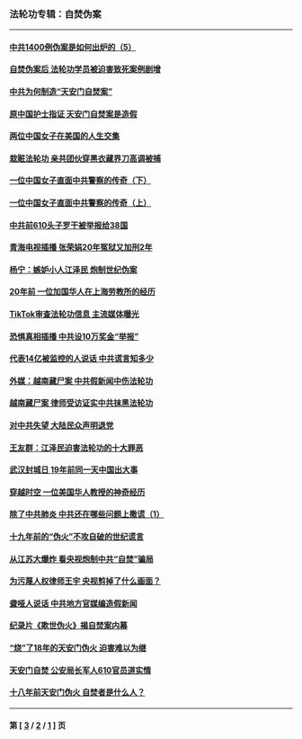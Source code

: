 ### 法轮功专辑：自焚伪案
---
#### [中共1400例伪案是如何出炉的（5）](../../pages/nf5562/n13226831.md?09210430) 
#### [自焚伪案后 法轮功学员被迫害致死案例剧增](../../pages/nf5562/n13190600.md?09210430) 
#### [中共为何制造“天安门自焚案”](../../pages/nf5562/n13183270.md?09210430) 
#### [原中国护士指证 天安门自焚案是造假](../../pages/nf5562/n13172289.md?09210430) 
#### [两位中国女子在美国的人生交集](../../pages/nf5562/n13156138.md?09210430) 
#### [栽赃法轮功 亲共团伙穿黑衣藏界刀高调被捕](../../pages/nf5562/n13073780.md?09210430) 
#### [一位中国女子直面中共警察的传奇（下）](../../pages/nf5562/n12989706.md?09210430) 
#### [一位中国女子直面中共警察的传奇（上）](../../pages/nf5562/n12985072.md?09210430) 
#### [中共前610头子罗干被举报给38国](../../pages/nf5562/n12975419.md?09210430) 
#### [青海电视插播 张荣娟20年冤狱又加刑2年](../../pages/nf5562/n12738166.md?09210430) 
#### [杨宁：嫉妒小人江泽民 炮制世纪伪案](../../pages/nf5562/n12724108.md?09210430) 
#### [20年前 一位加国华人在上海劳教所的经历](../../pages/nf5562/n12707932.md?09210430) 
#### [TikTok审查法轮功信息 主流媒体曝光](../../pages/nf5562/n12362336.md?09210430) 
#### [恐惧真相插播 中共设10万奖金“举报”](../../pages/nf5562/n12306396.md?09210430) 
#### [代表14亿被监控的人说话 中共谎言知多少](../../pages/nf5562/n12297484.md?09210430) 
#### [外媒：越南藏尸案 中共假新闻中伤法轮功](../../pages/nf5562/n12264411.md?09210430) 
#### [越南藏尸案 律师受访证实中共抹黑法轮功](../../pages/nf5562/n12261878.md?09210430) 
#### [对中共失望 大陆民众声明退党](../../pages/nf5562/n12187315.md?09210430) 
#### [王友群：江泽民迫害法轮功的十大罪恶](../../pages/nf5562/n12169074.md?09210430) 
#### [武汉封城日 19年前同一天中国出大事](../../pages/nf5562/n12150901.md?09210430) 
#### [穿越时空  一位美国华人教授的神奇经历](../../pages/nf5562/n12097460.md?09210430) 
#### [除了中共肺炎 中共还在哪些问题上撒谎（1）](../../pages/nf5562/n11955770.md?09210430) 
#### [十九年前的“伪火”不攻自破的世纪谎言](../../pages/nf5562/n11813238.md?09210430) 
#### [从江苏大爆炸 看央视炮制中共“自焚”骗局](../../pages/nf5562/n11140275.md?09210430) 
#### [为污蔑人权律师王宇 央视剪掉了什么画面？](../../pages/nf5562/n11130142.md?09210430) 
#### [聋哑人说话 中共地方官媒编造假新闻](../../pages/nf5562/n11006067.md?09210430) 
#### [纪录片《欺世伪火》揭自焚案内幕](../../pages/nf5562/n11002664.md?09210430) 
#### [“烧”了18年的天安门伪火 迫害难以为继](../../pages/nf5562/n10996660.md?09210430) 
#### [天安门自焚 公安局长军人610官员道实情](../../pages/nf5562/n10997098.md?09210430) 
#### [十八年前天安门伪火 自焚者是什么人？](../../pages/nf5562/n10996556.md?09210430) 

---
#### 第 [ [3](./3.md?09210430) / [2](./2.md?09210430) / [1](./1.md?09210430) ] 页
